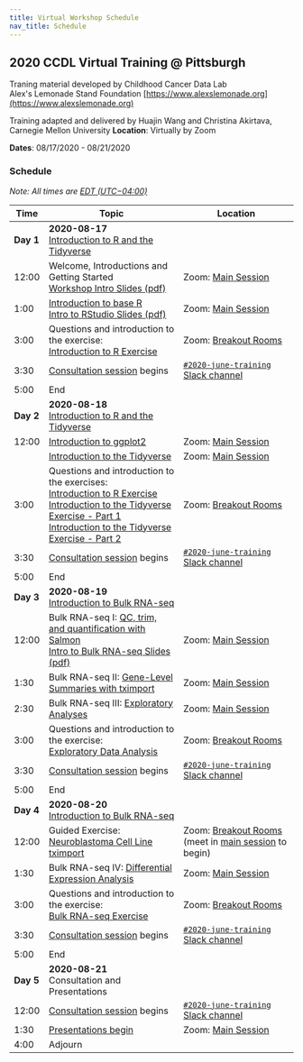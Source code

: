 ```yaml
---
title: Virtual Workshop Schedule
nav_title: Schedule
---
```



## 2020 CCDL Virtual Training @ Pittsburgh ##

Traning material developed by Childhood Cancer Data Lab <br/>
Alex's Lemonade Stand Foundation [https://www.alexslemonade.org](https://www.alexslemonade.org)

Training adapted and delivered by Huajin Wang and Christina Akirtava, Carnegie Mellon University
**Location**: Virtually by Zoom

**Dates**: 08/17/2020 - 08/21/2020

### Schedule ###
*Note: All times are [EDT (UTC−04:00)](https://www.timeanddate.com/time/zones/edt)*

| Time        | Topic                                          | Location |
|-------------|------------------------------------------------|----------|
| **Day 1**   | **2020-08-17** <br> [Introduction to R and the Tidyverse](https://github.com/AlexsLemonade/training-modules/blob/{{site.release_tag}}/intro-to-R-tidyverse/README.md)
| 12:00       | Welcome, Introductions and Getting Started <br> [Workshop Intro Slides (pdf)](../slides/2020-06-22_01_CCDL_Workshop_Intro.pdf) | Zoom: [Main Session](../virtual-setup/zoom-procedures.md#joining-a-zoom-call) |
| 1:00       | [Introduction to base R](https://htmlpreview.github.io/?https://github.com/AlexsLemonade/training-modules/blob/{{site.release_tag}}/intro-to-R-tidyverse/01-intro_to_base_R.nb.html) <br> [Intro to RStudio Slides (pdf)](../slides/2020-06-22_02_Intro_to_RStudio_Server.pdf) | Zoom: [Main Session](../virtual-setup/zoom-procedures.md#joining-a-zoom-call) |
| 3:00        | Questions and introduction to the exercise: <br> [Introduction to R Exercise](https://github.com/AlexsLemonade/training-modules/blob/{{site.release_tag}}/intro-to-R-tidyverse/01b-intro_to_base_R_exercise.Rmd) | Zoom: [Breakout Rooms](../virtual-setup/zoom-procedures.md#using-zoom-breakout-rooms) |
| 3:30 		 | [Consultation session](workshop-structure.md#consultation-sessions) begins | [`#2020-june-training` Slack channel](../virtual-setup/slack-procedures.md#general-use) |
| 5:00        | End             | |
| **Day 2**   | **2020-08-18** <br> [Introduction to R and the Tidyverse](https://github.com/AlexsLemonade/training-modules/blob/{{site.release_tag}}/intro-to-R-tidyverse/README.md)      | |
| 12:00      | [Introduction to ggplot2](https://htmlpreview.github.io/?https://github.com/AlexsLemonade/training-modules/blob/{{site.release_tag}}/intro-to-R-tidyverse/02-intro_to_ggplot2.nb.html) | Zoom: [Main Session](../virtual-setup/zoom-procedures.md#joining-a-zoom-call) |
|             | [Introduction to the Tidyverse](https://htmlpreview.github.io/?https://github.com/AlexsLemonade/training-modules/blob/{{site.release_tag}}/intro-to-R-tidyverse/03-intro_to_tidyverse.nb.html) | Zoom: [Main Session](../virtual-setup/zoom-procedures.md#joining-a-zoom-call)
| 3:00        | Questions and introduction to the exercises: <br> [Introduction to R Exercise](https://github.com/AlexsLemonade/training-modules/blob/{{site.release_tag}}/intro-to-R-tidyverse/04a-intro_to_R_exercise.Rmd) <br> [Introduction to the Tidyverse Exercise - Part 1](https://github.com/AlexsLemonade/training-modules/blob/{{site.release_tag}}/intro-to-R-tidyverse/04b-intro_to_tidyverse_exercise-part-1.Rmd) <br> [Introduction to the Tidyverse Exercise - Part 2](https://github.com/AlexsLemonade/training-modules/blob/{{site.release_tag}}/intro-to-R-tidyverse/04c-intro_to_tidyverse_exercise-part-2.Rmd) | Zoom: [Breakout Rooms](../virtual-setup/zoom-procedures.md#using-zoom-breakout-rooms) |
| 3:30        | [Consultation session](workshop-structure.md#consultation-sessions) begins | [`#2020-june-training` Slack channel](../virtual-setup/slack-procedures.md#general-use) |
| 5:00        | End             |
| **Day 3**   | **2020-08-19** <br> [Introduction to Bulk RNA-seq](https://github.com/AlexsLemonade/training-modules/blob/{{site.release_tag}}/RNA-seq/README.md) |
| 12:00       | Bulk RNA-seq I: [QC, trim, and quantification with Salmon](https://github.com/AlexsLemonade/training-modules/blob/{{site.release_tag}}/RNA-seq/01-qc_trim_quant.md) <br>  [Intro to Bulk RNA-seq  Slides (pdf)](../slides/2020-06-24_01_Intro_to_RNAseq.pdf)     | Zoom: [Main Session](../virtual-setup/zoom-procedures.md#joining-a-zoom-call)
| 1:30       | Bulk RNA-seq II: [Gene-Level Summaries with tximport](https://htmlpreview.github.io/?https://github.com/AlexsLemonade/training-modules/blob/{{site.release_tag}}/RNA-seq/02-gastric_cancer_tximport.nb.html) | Zoom: [Main Session](../virtual-setup/zoom-procedures.md#joining-a-zoom-call)
| 2:30        | Bulk RNA-seq III: [Exploratory Analyses](https://htmlpreview.github.io/?https://github.com/AlexsLemonade/training-modules/blob/{{site.release_tag}}/RNA-seq/03-gastric_cancer_exploratory.nb.html) |  Zoom: [Main Session](../virtual-setup/zoom-procedures.md#joining-a-zoom-call)
| 3:00        | Questions and introduction to the exercise: <br> [Exploratory Data Analysis](https://github.com/AlexsLemonade/training-modules/blob/{{site.release_tag}}/RNA-seq/03b-exploratory_data_analysis_exercise.Rmd) | Zoom: [Breakout Rooms](../virtual-setup/zoom-procedures.md#using-zoom-breakout-rooms) |
| 3:30        | [Consultation session](workshop-structure.md#consultation-sessions) begins | [`#2020-june-training` Slack channel](../virtual-setup/slack-procedures.md#general-use) |
| 5:00        | End             |        
| **Day 4**   | **2020-08-20** <br> [Introduction to Bulk RNA-seq](https://github.com/AlexsLemonade/training-modules/blob/{{site.release_tag}}/RNA-seq/README.md) |
| 12:00       | Guided Exercise: [Neuroblastoma Cell Line tximport](https://github.com/AlexsLemonade/training-modules/blob/{{site.release_tag}}/RNA-seq/04-nb_cell_line_tximport.md) | Zoom: [Breakout Rooms](../virtual-setup/zoom-procedures.md#using-zoom-breakout-rooms) (meet in [main session](../virtual-setup/zoom-procedures.md#joining-a-zoom-call) to begin)
| 1:30        | Bulk RNA-seq IV: [Differential Expression Analysis](https://htmlpreview.github.io/?https://github.com/AlexsLemonade/training-modules/blob/{{site.release_tag}}/RNA-seq/05-nb_cell_line_DESeq2.nb.html)               | Zoom: [Main Session](../virtual-setup/zoom-procedures.md#joining-a-zoom-call) |
| 3:00        | Questions and introduction to the exercise: <br> [Bulk RNA-seq Exercise](https://github.com/AlexsLemonade/training-modules/blob/{{site.release_tag}}/RNA-seq/06-bulk_rnaseq_exercise.Rmd) | Zoom: [Breakout Rooms](../virtual-setup/zoom-procedures.md#using-zoom-breakout-rooms) |
| 3:30        | [Consultation session](workshop-structure.md#consultation-sessions) begins | [`#2020-june-training` Slack channel](../virtual-setup/slack-procedures.md#general-use) |
| 5:00        | End             |
| **Day 5**   | **2020-08-21** <br> Consultation and Presentations |
| 12:00       | [Consultation session](workshop-structure.md#consultation-sessions) begins |  [`#2020-june-training` Slack channel](../virtual-setup/slack-procedures.md#general-use) |
| 1:30        | [Presentations begin](workshop-structure.md#presentations) | Zoom: [Main Session](../virtual-setup/zoom-procedures.md#joining-a-zoom-call) |
| 4:00        | Adjourn   |
